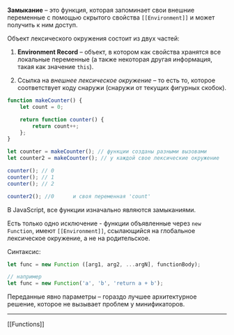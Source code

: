 **Замыкание** – это функция, которая запоминает свои внешние переменные с помощью скрытого свойства `[[Environment]]` и может получить к ним доступ. 

Объект лексического окружения состоит из двух частей:

1.  **Environment Record** – объект, в котором как свойства хранятся все локальные переменные (а также некоторая другая информация, такая как значение `this`).
    
2.  Ссылка на _внешнее лексическое окружение_ – то есть то, которое соответствует коду снаружи (снаружи от текущих фигурных скобок).

```js
function makeCounter() { 
	let count = 0; 

	return function counter() { 
		return count++; 
	}; 
}

let counter = makeCounter(); // функции созданы разными вызовами
let counter2 = makeCounter(); // у каждой свое лексические окружение

counter(); // 0
counter(); // 1
counter(); // 2

counter2(); //0      и своя переменная 'count'
```

В JavaScript, все функции изначально являются замыканиями.

Есть только одно исключение - функции объявленные через `new Function`, имеют `[[Environment]]`, ссылающийся на глобальное лексическое окружение, а не на родительское.

Синтаксис:

```js
let func = new Function ([arg1, arg2, ...argN], functionBody);

// например
let func = new Function('a', 'b', 'return a + b');
```

Переданные явно параметры – гораздо лучшее архитектурное решение, которое не вызывает проблем у минификаторов.

---




















[[Functions]]